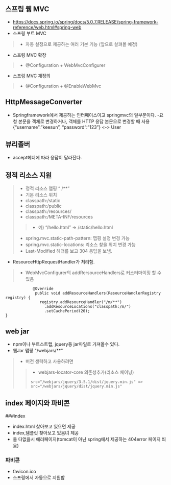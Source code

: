 ## 스프링 웹 MVC
- https://docs.spring.io/spring/docs/5.0.7.RELEASE/spring-framework-reference/web.html#spring-web
- 스프링 부트 MVC
> - 자동 설정으로 제공하는 여러 기본 기능 (앞으로 살펴볼 예정)
- 스프링 MVC 확장
> - @Configuration + WebMvcConfigurer
- 스프링 MVC 재정의
> - @Configuration + @EnableWebMvc
## HttpMessageConverter
- Springframework에서 제공하는 인터페이스이고 springmvc의 일부분이다.
-요청 본문을 객체로 변경하거나, 객체를 HTTP 응답 본문으로 변경할 때 사용 {“username”:”keesun”, “password”:”123”} <-> User
## 뷰리졸버
- accept헤더에 따라 응답이 달라진다. 
## 정적 리소스 지원
> - 정적 리소스 맵핑 “ /**”
> - 기본 리소스 위치
> - classpath:/static
> - classpath:/public
> - classpath:/resources/
> - classpath:/META-INF/resources
> > - 예) “/hello.html” => /static/hello.html
> - spring.mvc.static-path-pattern: 맵핑 설정 변경 가능
> - spring.mvc.static-locations: 리소스 찾을 위치 변경 가능
> - Last-Modified 헤더를 보고 304 응답을 보냄.
- ResourceHttpRequestHandler가 처리함.
> - WebMvcConfigurer의 addRersourceHandlers로 커스터마이징 할 수 있음
 <pre><code>            @Override
             public void addResourceHandlers(ResourceHandlerRegistry registry) {
               registry.addResourceHandler("/m/**")
                 .addResourceLocations("classpath:/m/")
                 .setCachePeriod(20);
}</code></pre>

## web jar
- npm이나 부트스트랩, jquery등 jar파일로 가져올수 있다.
- 웹Jar 맵핑 "/webjars/**"
> - 버전 생략하고 사용하려면 
>> - webjars-locator-core 의존성추가(리소스 체이닝)
>> <pre><code>src="/webjars/jquery/3.5.1/dist/jquery.min.js" => src="/webjars/jquery/dist/jquery.min.js"</code></pre>
## index 페이지와 파비콘
###index
- index.html 찾아보고 있으면 제공 
- index,템플릿 찾아보고 있음녀 제공
- 둘 다없을시 에러페이지(tomcat이 아닌 spring에서 제공하는 404error 페이지 띄움)

### 파비콘
- favicon.ico
- 스프링에서 자동으로 지원함